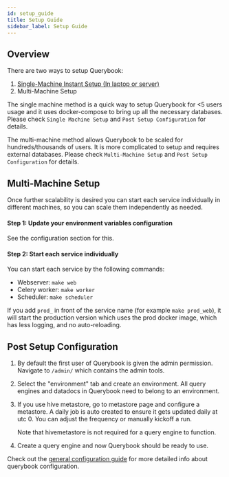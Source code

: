 ```yaml
---
id: setup_guide
title: Setup Guide
sidebar_label: Setup Guide
---
```


## Overview

There are two ways to setup Querybook:

1. [Single-Machine Instant Setup (In laptop or server)](quick_start.md)
2. Multi-Machine Setup

The single machine method is a quick way to setup Querybook for <5 users usage and it uses docker-compose to bring up all the necessary databases. Please check `Single Machine Setup` and `Post Setup Configuration` for details.

The multi-machine method allows Querybook to be scaled for hundreds/thousands of users. It is more complicated to setup and requires external databases. Please check `Multi-Machine Setup` and `Post Setup Configuration` for details.

## Multi-Machine Setup

Once further scalability is desired you can start each service individually in different machines, so you can scale them independently as needed.

#### Step 1: Update your environment variables configuration

See the configuration section for this.

#### Step 2: Start each service individually

You can start each service by the following commands:

-   Webserver: `make web`
-   Celery worker: `make worker`
-   Scheduler: `make scheduler`

If you add `prod_` in front of the service name (for example `make prod_web`), it will start the production version which uses the prod docker image, which has less logging, and no auto-reloading.

## Post Setup Configuration

1. By default the first user of Querybook is given the admin permission. Navigate to `/admin/` which contains the admin tools.
2. Select the "environment" tab and create an environment. All query engines and datadocs in Querybook need to belong to an environment.
3. If you use hive metastore, go to metastore page and configure a metastore. A daily job is auto created to ensure it gets updated daily at utc 0. You can adjust the frequency or manually kickoff a run.

    Note that hivemetastore is not required for a query engine to function.

4. Create a query engine and now Querybook should be ready to use.

Check out the [general configuration guide](general_config.md) for more detailed info about querybook configuration.
